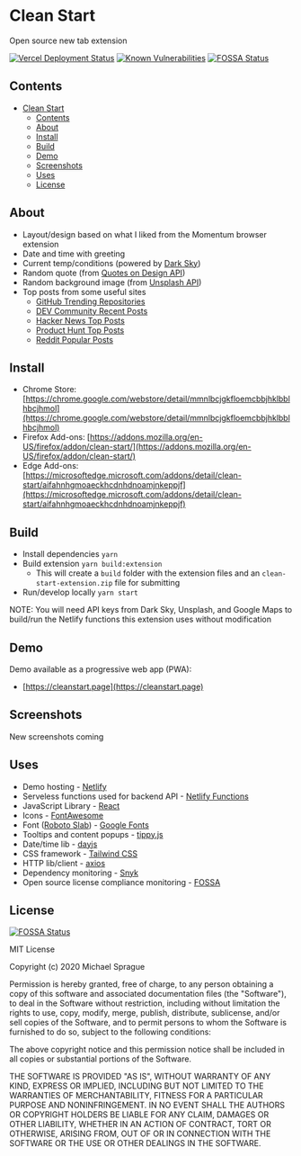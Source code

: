 # Clean Start

Open source new tab extension

[![Vercel Deployment Status](https://img.shields.io/github/deployments/mikesprague/clean-start/production?label=Vercel%20%28build%20%26%20deploy%29&logo=Vercel&logoColor=white)](https://vercel.com/m5ls5e/clean-start/deployments)
[![Known Vulnerabilities](https://snyk.io/test/github/mikesprague/clean-start/badge.svg?targetFile=package.json)](https://snyk.io/test/github/mikesprague/clean-start?targetFile=package.json)
[![FOSSA Status](https://app.fossa.com/api/projects/git%2Bgithub.com%2Fmikesprague%2Fclean-start.svg?type=shield)](https://app.fossa.com/projects/git%2Bgithub.com%2Fmikesprague%2Fclean-start?ref=badge_shield)

## Contents

- [Clean Start](#clean-start)
  - [Contents](#contents)
  - [About](#about)
  - [Install](#install)
  - [Build](#build)
  - [Demo](#demo)
  - [Screenshots](#screenshots)
  - [Uses](#uses)
  - [License](#license)

## About

- Layout/design based on what I liked from the Momentum browser extension
- Date and time with greeting
- Current temp/conditions (powered by [Dark Sky](https://darksky.net/poweredby/))
- Random quote (from [Quotes on Design API](https://quotesondesign.com/api/))
- Random background image (from [Unsplash API](https://unsplash.com/developers/))
- Top posts from some useful sites
  - [GitHub Trending Repositories](https://www.github.com/trending/)
  - [DEV Community Recent Posts](https://dev.to/)
  - [Hacker News Top Posts](https://news.ycombinator.com/)
  - [Product Hunt Top Posts](https://producthunt.com/)
  - [Reddit Popular Posts](https://www.reddit.com/r/popular)

## Install

- Chrome Store: [https://chrome.google.com/webstore/detail/mmnlbcjgkfloemcbbjhklbblhbcjhmol](https://chrome.google.com/webstore/detail/mmnlbcjgkfloemcbbjhklbblhbcjhmol)
- Firefox Add-ons: [https://addons.mozilla.org/en-US/firefox/addon/clean-start/](https://addons.mozilla.org/en-US/firefox/addon/clean-start/)
- Edge Add-ons: [https://microsoftedge.microsoft.com/addons/detail/clean-start/aifahnhgmoaeckhcdnhdnoamjnkeppjf](https://microsoftedge.microsoft.com/addons/detail/clean-start/aifahnhgmoaeckhcdnhdnoamjnkeppjf)

## Build

- Install dependencies `yarn`
- Build extension `yarn build:extension`
  - This will create a `build` folder with the extension files and an `clean-start-extension.zip` file for submitting
- Run/develop locally `yarn start`

NOTE: You will need API keys from Dark Sky, Unsplash, and Google Maps to build/run the Netlify functions this extension uses without modification

## Demo

Demo available as a progressive web app (PWA):

- [https://cleanstart.page](https://cleanstart.page)

## Screenshots

New screenshots coming

<!-- ![Clean Start Screenshot One](./screenshot-1.png "Clean Start Screenshot One")
![Clean Start Screenshot Two](./screenshot-2.png "Clean Start Screenshot Two")
![Clean Start Screenshot Three](./screenshot-3.png "Clean Start Screenshot Three")
![Clean Start Screenshot Four](./screenshot-4.png "Clean Start Screenshot Four")
![Clean Start Screenshot Five](./screenshot-5.png "Clean Start Screenshot Five")
![Clean Start Screenshot Six](./screenshot-6.png "Clean Start Screenshot Six") -->

## Uses

- Demo hosting - [Netlify](https://www.netlify.com)
- Serveless functions used for backend API - [Netlify Functions](https://www.netlify.com/products/functions/)
- JavaScript Library - [React](https://reactjs.org/)
- Icons - [FontAwesome](https://fontawesome.com/)
- Font ([Roboto Slab](https://fonts.google.com/specimen/Roboto+Slab?query=roboto+slab)) - [Google Fonts](https://fonts.google.com/)
- Tooltips and content popups - [tippy.js](https://github.com/atomiks/tippyjs)
- Date/time lib - [dayjs](https://github.com/iamkun/dayjs)
- CSS framework - [Tailwind CSS](https://tailwindcss.com/)
- HTTP lib/client - [axios](https://github.com/axios/axios/)
- Dependency monitoring - [Snyk](https://github.com/snyk/snyk)
- Open source license compliance monitoring - [FOSSA](https://fossa.com/)

## License

[![FOSSA Status](https://app.fossa.com/api/projects/git%2Bgithub.com%2Fmikesprague%2Fclean-start.svg?type=large)](https://app.fossa.com/projects/git%2Bgithub.com%2Fmikesprague%2Fclean-start?ref=badge_large)

MIT License

Copyright (c) 2020 Michael Sprague

Permission is hereby granted, free of charge, to any person obtaining a copy
of this software and associated documentation files (the "Software"), to deal
in the Software without restriction, including without limitation the rights
to use, copy, modify, merge, publish, distribute, sublicense, and/or sell
copies of the Software, and to permit persons to whom the Software is
furnished to do so, subject to the following conditions:

The above copyright notice and this permission notice shall be included in all
copies or substantial portions of the Software.

THE SOFTWARE IS PROVIDED "AS IS", WITHOUT WARRANTY OF ANY KIND, EXPRESS OR
IMPLIED, INCLUDING BUT NOT LIMITED TO THE WARRANTIES OF MERCHANTABILITY,
FITNESS FOR A PARTICULAR PURPOSE AND NONINFRINGEMENT. IN NO EVENT SHALL THE
AUTHORS OR COPYRIGHT HOLDERS BE LIABLE FOR ANY CLAIM, DAMAGES OR OTHER
LIABILITY, WHETHER IN AN ACTION OF CONTRACT, TORT OR OTHERWISE, ARISING FROM,
OUT OF OR IN CONNECTION WITH THE SOFTWARE OR THE USE OR OTHER DEALINGS IN THE
SOFTWARE.
